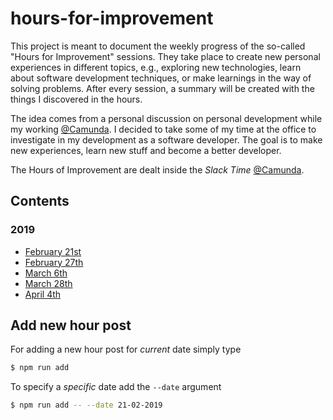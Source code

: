 # hours-for-improvement

This project is meant to document the weekly progress of the so-called "Hours for Improvement" sessions. They take place to create new personal experiences in different topics, e.g., exploring new technologies, learn about software development techniques, or make learnings in the way of solving problems. After every session, a summary will be created with the things I discovered in the hours.

The idea comes from a personal discussion on personal development while my working [@Camunda](https://github.com/camunda). I decided to take some of my time at the office to investigate in my development as a software developer. The goal is to make new experiences, learn new stuff and become a better developer.

The Hours of Improvement are dealt inside the *Slack Time* [@Camunda](https://github.com/camunda).

## Contents

### 2019

* [February 21st](./hours/2019/21-02-2019.md)
* [February 27th](./hours/2019/27-02-2019.md)
* [March 6th](./hours/2019/06-03-2019.md)
* [March 28th](./hours/2019/28-03-2019.md)
* [April 4th](./hours/2019/04-04-2019.md)

## Add new hour post

For adding a new hour post for *current* date simply type

```sh
$ npm run add
```

To specify a *specific* date add the `--date` argument

```sh
$ npm run add -- --date 21-02-2019
```